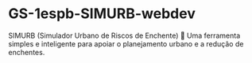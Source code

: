 # GS-1espb-SIMURB-webdev
SIMURB (Simulador Urbano de Riscos de Enchente) 📍 Uma ferramenta simples e inteligente para apoiar o planejamento urbano e a redução de enchentes.
